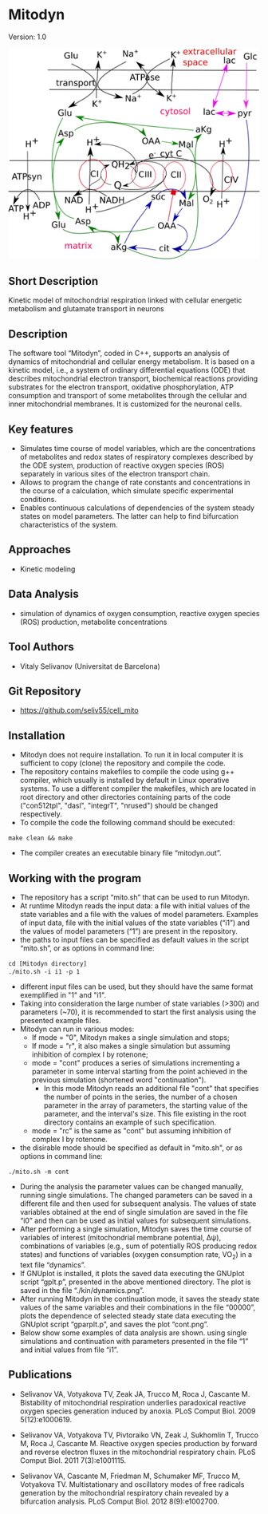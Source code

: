 # Mitodyn
Version: 1.0

![Logo](RC.png)

## Short Description

Kinetic model of mitochondrial respiration linked with cellular energetic metabolism and glutamate transport in neurons

## Description

The software tool “Mitodyn”, coded in C++,  supports an analysis of dynamics of mitochondrial and cellular energy metabolism. It is based on a kinetic model, i.e., a system of ordinary differential equations (ODE) that describes mitochondrial electron transport, biochemical reactions providing substrates for the electron transport, oxidative phosphorylation, ATP consumption and transport of some metabolites through the cellular and inner mitochondrial membranes. It is customized for the neuronal cells.

## Key features

- Simulates time course of model variables, which are the concentrations of metabolites and redox states of respiratory complexes described by the ODE system, production of reactive oxygen species (ROS) separately in various sites of the electron transport chain. 
- Allows to program the change of rate constants and concentrations in the course of a calculation, which simulate specific experimental conditions.
- Enables continuous calculations of dependencies of the system steady states on model parameters. The latter can help to find bifurcation characteristics of the system.

## Approaches

- Kinetic modeling
    
## Data Analysis

- simulation of dynamics of oxygen consumption, reactive oxygen species (ROS) production, metabolite concentrations

## Tool Authors

- Vitaly Selivanov (Universitat de Barcelona)

## Git Repository

- https://github.com/seliv55/cell_mito

## Installation

- Mitodyn does not require installation. To run it in local computer it is sufficient to copy (clone) the repository and compile the code.
- The repository contains makefiles to compile the code using g++ compiler, which usually is installed by default in Linux operative systems. To use a different compiler the makefiles, which are located in root directory and other directories containing parts of the code ("con512tpl", "dasl", "integrT", "nrused") should be changed respectively.
- To compile the code the following command should be executed:
```
make clean && make 
```
- The compiler creates an executable binary file “mitodyn.out”. 

## Working with the program

- The repository has a script “mito.sh” that can be used to run Mitodyn.
- At runtime Mitodyn reads the input data: a file with initial values of the state variables and a file with the values of model parameters. Examples of input data, file with  the initial values of the state variables (“i1”) and the values of model parameters (“1”) are present in the repository.
- the paths to input files can be specified as default values in the script “mito.sh”, or as options in command line:
``` 
cd [Mitodyn directory]
./mito.sh -i i1 -p 1
```
- different input files can be used, but they should have the same format exemplified in "1" and "i1".
- Taking into consideration the large number of state variables (>300) and parameters (~70), it is recommended to start the first analysis using the presented example files.
- Mitodyn can run in various modes:
  * If mode = "0", Mitodyn makes a single simulation and stops;
  * If mode = "r", it also makes a single simulation but assuming inhibition of complex I by rotenone;
  * mode = "cont" produces a series of simulations incrementing a parameter in some interval starting from the point achieved in the previous simulation (shortened word "continuation").
    * In this mode Mitodyn reads an additional file "cont" that specifies the number of points in the series, the number of a chosen parameter in the array of parameters, the starting value of the parameter, and the interval's size. This file existing in the root directory contains an example of such specification.
  * mode = "rc" is the same as "cont" but assuming inhibition of complex I by rotenone.
- the disirable mode should be specified as default in "mito.sh", or as options in command line:
```
./mito.sh -m cont
```
- During the analysis the parameter values can be changed manually, running single simulations. The changed parameters can be saved in a different file and then used for subsequent analysis. The values of state variables obtained at the end of single simulation are saved in the file “i0” and then can be used as initial values for subsequent simulations.
- After performing a single simulation, Mitodyn saves the time course of variables of interest (mitochondrial membrane potential, Δψ), combinations of variables (e.g., sum of potentially ROS producing redox states) and functions of variables (oxygen consumption rate, VO<sub>2</sub>) in a text file “dynamics”.
- If GNUplot is installed, it plots the saved data executing the GNUplot script “gplt.p”, presented in the above mentioned directory. The plot is saved in the file “./kin/dynamics.png”.
- After running Mitodyn in the continuation mode, it saves the steady state values of the same variables and their combinations in the file “00000”, plots the dependence of selected steady state data executing the GNUplot script “gparplt.p”, and saves the plot “cont.png”.
- Below show some examples of data analysis are shown. using single simulations and continuation with parameters presented in the file “1” and initial values from file “i1”.

## Publications

- Selivanov VA, Votyakova TV, Zeak JA, Trucco M, Roca J, Cascante M.
Bistability of mitochondrial respiration underlies paradoxical reactive oxygen
species generation induced by anoxia. PLoS Comput Biol. 2009 5(12):e1000619.

- Selivanov VA, Votyakova TV, Pivtoraiko VN, Zeak J, Sukhomlin T, Trucco M,
Roca J, Cascante M. Reactive oxygen species production by forward and reverse
electron fluxes in the mitochondrial respiratory chain. PLoS Comput Biol. 2011
7(3):e1001115.

- Selivanov VA, Cascante M, Friedman M, Schumaker MF, Trucco M, Votyakova TV.
Multistationary and oscillatory modes of free radicals generation by the
mitochondrial respiratory chain revealed by a bifurcation analysis. PLoS Comput
Biol. 2012 8(9):e1002700.
